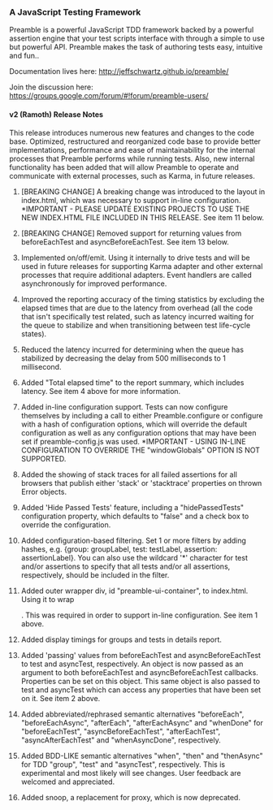 ### A JavaScript Testing Framework ###

Preamble is a powerful JavaScript TDD framework backed by a powerful assertion engine that your test scripts interface with through a simple to use but powerful API. Preamble makes the task of authoring tests easy, intuitive and fun..

Documentation lives here: http://jeffschwartz.github.io/preamble/

Join the discussion here: https://groups.google.com/forum/#!forum/preamble-users/

#### v2 (Ramoth) Release Notes
This release introduces numerous new features and changes to the code base. 
Optimized, restructured and reorganized code base to provide better 
implementations, performance and ease of maintainability for the internal 
processes that Preamble performs while running tests. Also, new internal 
functionality has been added that will allow Preamble to operate and 
communicate with external processes, such as Karma, in future releases.

1) [BREAKING CHANGE] A breaking change was introduced to the layout in 
index.html, which was necessary to support in-line 
configuration. *IMPORTANT - PLEASE UPDATE EXISTING PROJECTS TO USE THE NEW 
INDEX.HTML FILE INCLUDED IN THIS RELEASE. See item 11 below.

2) [BREAKING CHANGE] Removed support for returning values from beforeEachTest 
and asyncBeforeEachTest. See item 13 below.

3) Implemented on/off/emit. Using it internally to drive tests and will be 
used in future releases for supporting Karma adapter and other external 
processes that require additional adapters. Event handlers are called 
asynchronously for improved performance.

4) Improved the reporting accuracy of the timing statistics by excluding the
elapsed times that are due to the latency from overhead (all the code that 
isn't specifically test related, such as latency incurred waiting for the 
queue to stabilize and when transitioning between test life-cycle states).

5) Reduced the latency incurred for determining when the queue has stabilized
by decreasing the delay from 500 milliseconds to 1 millisecond.

6) Added "Total elapsed time" to the report summary, which includes latency. 
See item 4 above for more information.

7) Added in-line configuration support. Tests can now configure themselves 
by including a call to either Preamble.configure or configure with a hash 
of configuration options, which will override the default configuration as 
well as any configuration options that may have been set if 
preamble-config.js was used. *IMPORTANT - USING IN-LINE CONFIGURATION TO 
OVERRIDE THE "windowGlobals" OPTION IS NOT SUPPORTED.

8) Added the showing of stack traces for all failed assertions for all 
browsers that publish either 'stack' or 'stacktrace' properties on thrown 
Error objects.

9) Added 'Hide Passed Tests' feature, including a "hidePassedTests" 
configuration property, which defaults to "false" and a check box to 
override the configuration.

10) Added configuration-based filtering. Set 1 or more filters by adding 
hashes, e.g. {group: groupLabel, test: testLabel, assertion: assertionLabel}. 
You can also use the wildcard '*' character for test and/or assertions to 
specify that all tests and/or all assertions, respectively, should be included 
in the filter.

11) Added outer wrapper div, id "preamble-ui-container", to index.html. Using
it to wrap <div id="ui-test-container" class="ui-test-container">. This was 
required in order to support in-line configuration. See item 1 above. 

12) Added display timings for groups and tests in details report.

13) Added 'passing' values from beforeEachTest and asyncBeforeEachTest to
test and asyncTest, respectively. An object is now passed as an argument to both
beforeEachTest and asyncBeforeEachTest callbacks. Properties can be set on this 
object. This same object is also passed to test and asyncTest which can access
any properties that have been set on it. See item 2 above.

14) Added abbreviated/rephrased semantic alternatives "beforeEach", 
"beforeEachAsync", "afterEach", "afterEachAsync" and "whenDone" for 
"beforeEachTest", "asyncBeforeEachTest", "afterEachTest", "asyncAfterEachTest"
and "whenAsyncDone", respectively.

15) Added BDD-LIKE semantic alternatives "when", "then" and "thenAsync" for 
TDD "group", "test" and "asyncTest", respectively. This is experimental and most 
likely will see changes. User feedback are welcomed and appreciated.

16) Added snoop, a replacement for proxy, which is now deprecated.
